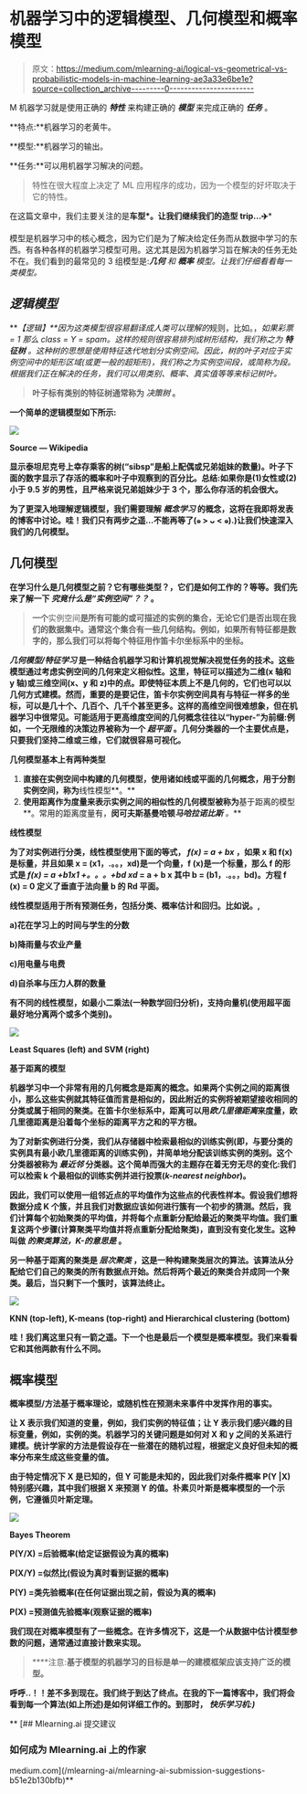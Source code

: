 # 机器学习中的逻辑模型、几何模型和概率模型

> 原文：<https://medium.com/mlearning-ai/logical-vs-geometrical-vs-probabilistic-models-in-machine-learning-ae3a33e6be1e?source=collection_archive---------0----------------------->

M 机器学习就是使用正确的 ***特性*** 来构建正确的 ***模型*** 来完成正确的 ***任务*** 。

**特点:**机器学习的老黄牛。

**模型:**机器学习的输出。

**任务:**可以用机器学习解决的问题。

> 特性在很大程度上决定了 ML 应用程序的成功，因为一个模型的好坏取决于它的特性。

在这篇文章中，我们主要关注的是**车型*。让我们继续我们的造型 trip…✈️***

模型是机器学习中的核心概念，因为它们是为了解决给定任务而从数据中学习的东西。有各种各样的机器学习模型可用。这尤其是因为机器学习旨在解决的任务无处不在。我们看到的最常见的 3 组模型是:****几何*** 和 ***概率*** 模型。让我们仔细看看每一类模型。*

## ***逻辑模型***

***【逻辑】**因为这类模型很容易翻译成人类可以理解的*规则，比如。，*如果彩票= 1 那么 class = Y = spam。*这样的规则很容易排列成树形结构，我们称之为 ***特征树*** 。这种树的思想是使用特征迭代地划分实例空间。因此，树的叶子对应于实例空间中的矩形区域(或更一般的超矩形)，我们称之为实例空间段，或简称为段。根据我们正在解决的任务，我们可以用类别、概率、真实值等等来标记树叶。**

> **叶子标有类别的特征树通常称为 ***决策树*** 。**

**一个简单的逻辑模型如下所示:**

**![](img/1f3441c662136ca74e8a682a41f8b230.png)**

**Source — Wikipedia**

**显示泰坦尼克号上幸存乘客的树(“sibsp”是船上配偶或兄弟姐妹的数量)。叶子下面的数字显示了存活的概率和叶子中观察到的百分比。总结:如果你是(1)女性或(2)小于 9.5 岁的男性，且严格来说兄弟姐妹少于 3 个，那么你存活的机会很大。**

**为了更深入地理解逻辑模型，我们需要理解 ***概念学习*** 的概念，这将在我即将发表的博客中讨论。哇！我们只有两步之遥…不能再等了(๑ > ᴗ < ๑).)让我们快速深入我们的几何模型。**

## **几何模型**

**在学习什么是几何模型之前？它有哪些类型？，它们是如何工作的？等等。我们先来了解一下 ***究竟什么是“实例空间”？？*** 。**

> **一个**实例空间**是所有可能的或可描述的实例的集合，无论它们是否出现在我们的数据集中。通常这个集合有一些几何结构。例如，如果所有特征都是数字的，那么我们可以将每个特征用作笛卡尔坐标系中的坐标。**

*****几何模型/特征学习*** 是一种结合机器学习和计算机视觉解决视觉任务的技术。这些模型通过考虑实例空间的几何来定义相似性。这里，特征可以描述为二维(x 轴和 y 轴)或三维空间(x、y 和 z)中的点。即使特征本质上不是几何的，它们也可以以几何方式建模。然而，重要的是要记住，笛卡尔实例空间具有与特征一样多的坐标，可以是几十个、几百个、几千个甚至更多。这样的高维空间很难想象，但在机器学习中很常见。可能适用于更高维度空间的几何概念往往以“hyper-”为前缀:例如，一个无限维的决策边界被称为一个 ***超平面*** 。几何分类器的一个主要优点是，只要我们坚持二维或三维，它们就很容易可视化。**

**几何模型基本上有两种类型**

1.  **直接在实例空间中构建的几何模型，使用诸如线或平面的几何概念，用于分割实例空间，称为**线性模型**。**
2.  **使用距离作为度量来表示实例之间的相似性的几何模型被称为**基于距离的模型**。常用的距离度量有，****闵可夫斯基******曼哈顿******马哈拉诺比斯*** 。***

****线性模型****

**为了对实例进行分类，线性模型使用下面的等式， ***f(x) = a + bx*** ，如果 x 和 f(x)是标量，并且如果 x = (x1，.。。，xd)是一个向量，f (x)是一个标量，那么 f 的形式是 ***f(x) = a +b1x1 +。。。+bd xd*** = a + b x 其中 b = (b1，.。。，bd)。方程 f (x) = 0 定义了垂直于法向量 b 的 Rd 平面。**

**线性模型适用于所有预测任务，包括分类、概率估计和回归。比如说。,**

**a)花在学习上的时间与学生的分数**

**b)降雨量与农业产量**

**c)用电量与电费**

**d)自杀率与压力人群的数量**

**有不同的线性模型，如最小二乘法(一种数学回归分析)，支持向量机(使用超平面最好地分离两个或多个类别)。**

**![](img/8d0804cbe3fb099ce0b25a33cbd5c976.png)**

****Least Squares (left) and SVM (right)****

****基于距离的模型****

**机器学习中一个非常有用的几何概念是距离的概念。如果两个实例之间的距离很小，那么这些实例就其特征值而言是相似的，因此附近的实例将被期望接收相同的分类或属于相同的聚类。在笛卡尔坐标系中，距离可以用*欧几里德距离*来度量，欧几里德距离是沿着每个坐标的距离平方之和的平方根。**

**为了对新实例进行分类，我们从存储器中检索最相似的训练实例(即，与要分类的实例具有最小欧几里德距离的训练实例)，并简单地分配该训练实例的类别。这个分类器被称为 ***最近邻*** 分类器。这个简单而强大的主题存在着无穷无尽的变化:我们可以检索 k 个最相似的训练实例并进行投票(***k-nearest neighbor***)。**

**因此，我们可以使用一组邻近点的平均值作为这些点的代表性样本。假设我们想将数据分成 K 个簇，并且我们对数据应该如何进行簇有一个初步的猜测。然后，我们计算每个初始聚类的平均值，并将每个点重新分配给最近的聚类平均值。我们重复这两个步骤(计算聚类平均值并将点重新分配给聚类)，直到没有变化发生。这种叫做 ***的聚类算法，K-的意思是*** 。**

**另一种基于距离的聚类是 ***层次聚类*** ，这是一种构建聚类层次的算法。该算法从分配给它们自己的聚类的所有数据点开始。然后将两个最近的聚类合并成同一个聚类。最后，当只剩下一个簇时，该算法终止。**

**![](img/1be3a79503848aab215c4f1a8492e8f3.png)**

****KNN (top-left), K-means (top-right) and Hierarchical clustering (bottom)****

**哇！我们离这里只有一箭之遥。下一个也是最后一个模型是概率模型。我们来看看它和其他两款有什么不同。**

## **概率模型**

**概率模型/方法基于概率理论，或随机性在预测未来事件中发挥作用的事实。**

**让 X 表示我们知道的变量，例如，我们实例的特征值；让 Y 表示我们感兴趣的目标变量，例如，实例的类。机器学习的关键问题是如何对 X 和 y 之间的关系进行建模。统计学家的方法是假设存在一些潜在的随机过程，根据定义良好但未知的概率分布来生成这些变量的值。**

**由于特定情况下 X 是已知的，但 Y 可能是未知的，因此我们对条件概率 P(Y |X)特别感兴趣，其中我们根据 X 来预测 Y 的值。朴素贝叶斯是概率模型的一个示例，它遵循贝叶斯定理。**

**![](img/4b42f45bad68211da09cbb02ff47a2b8.png)**

****Bayes Theorem****

**P(Y/X) =后验概率(给定证据假设为真的概率)**

**P(X/Y) =似然比(假设为真时看到证据的概率)**

**P(Y) =类先验概率(在任何证据出现之前，假设为真的概率)**

**P(X) =预测值先验概率(观察证据的概率)**

**我们现在对概率模型有了一些概念。在许多情况下，这是一个从数据中估计模型参数的问题，通常通过直接计数来实现。**

> ****注意:**基于模型的机器学习的目标是单一的建模框架应该支持广泛的模型。**

**呼呼..！！差不多到现在。我们终于到达了终点。在我的下一篇博客中，我们将会看到每一个算法(如上所述)是如何详细工作的。到那时， ***快乐学习机:)*****

**[](/mlearning-ai/mlearning-ai-submission-suggestions-b51e2b130bfb) [## Mlearning.ai 提交建议

### 如何成为 Mlearning.ai 上的作家

medium.com](/mlearning-ai/mlearning-ai-submission-suggestions-b51e2b130bfb)**